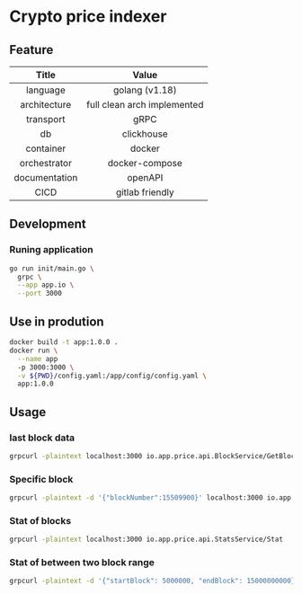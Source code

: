 # Crypto price indexer

## Feature

| Title | Value |
|:-----:|:-----:|
|language| golang (v1.18) |
|architecture| full clean arch implemented |
|transport| gRPC |
|db| clickhouse |
|container| docker |
|orchestrator| docker-compose |
|documentation| openAPI |
|CICD| gitlab friendly |

## Development

### Runing application
```bash
go run init/main.go \
  grpc \
  --app app.io \
  --port 3000
```

## Use in prodution

```bash
docker build -t app:1.0.0 .
docker run \
  --name app
  -p 3000:3000 \
  -v ${PWD}/config.yaml:/app/config/config.yaml \
  app:1.0.0
```

## Usage

### last block data

```bash
grpcurl -plaintext localhost:3000 io.app.price.api.BlockService/GetBlock
```

### Specific block
```bash
grpcurl -plaintext -d '{"blockNumber":15509900}' localhost:3000 io.app.price.api.BlockService/GetBlock
```

### Stat of blocks

```bash
grpcurl -plaintext localhost:3000 io.app.price.api.StatsService/Stat
```

### Stat of between two block range

```bash
grpcurl -plaintext -d '{"startBlock": 5000000, "endBlock": 15000000000}' localhost:3000 io.app.price.api.StatsService/Stat
```